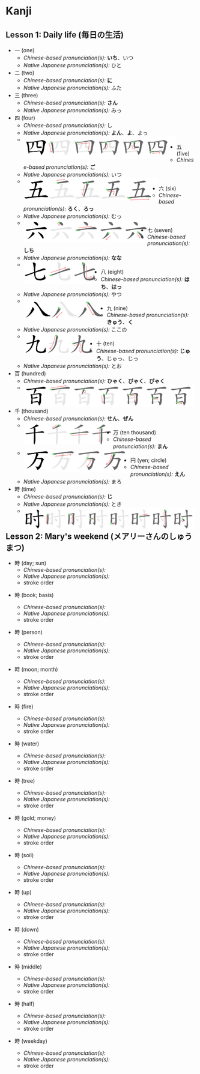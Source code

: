 # Kanji

## Lesson 1: Daily life (毎日の生活)

* 一 (one)
  - *Chinese-based pronunciation(s):* **いち**、いつ
  - *Native Japanese pronunciation(s):* ひと
* 二 (two)
  - *Chinese-based pronunciation(s):* **に**
  - *Native Japanese pronunciation(s):* ふた
* 三 (three)
  - *Chinese-based pronunciation(s):* **さん**
  - *Native Japanese pronunciation(s):* みっ
* 四 (four)
  - *Chinese-based pronunciation(s):* し
  - *Native Japanese pronunciation(s):* **よん**、**よ**、よっ
  - <img src="imgs/kanji-4-stroke-order.png" height=60 align="left">
* 五 (five)
  - *Chinese-based pronunciation(s):* **ご**
  - *Native Japanese pronunciation(s):* いつ
  - <img src="imgs/kanji-5-stroke-order.png" height=60 align="left">
* 六 (six)
  - *Chinese-based pronunciation(s):* **ろく**、**ろっ**
  - *Native Japanese pronunciation(s):* むっ
  - <img src="imgs/kanji-6-stroke-order.png" height=60 align="left">
* 七 (seven)
  - *Chinese-based pronunciation(s):* **しち**
  - *Native Japanese pronunciation(s):* **なな**
  - <img src="imgs/kanji-7-stroke-order.png" height=60 align="left">
* 八 (eight)
  - *Chinese-based pronunciation(s):* **はち**、**はっ**
  - *Native Japanese pronunciation(s):* やつ
  - <img src="imgs/kanji-8-stroke-order.png" height=60 align="left">
* 九 (nine)
  - *Chinese-based pronunciation(s):* **きゅう**、**く**
  - *Native Japanese pronunciation(s):* ここの
  - <img src="imgs/kanji-9-stroke-order.png" height=60 align="left">
* 十 (ten)
  - *Chinese-based pronunciation(s):* **じゅう**、じゅっ、じっ
  - *Native Japanese pronunciation(s):* とお
* 百 (hundred)
  - *Chinese-based pronunciation(s):* **ひゃく**、**びゃく**、**ぴゃく**
  - <img src="imgs/kanji-100-stroke-order.png" height=60 align="left">
* 千 (thousand)
  - *Chinese-based pronunciation(s):* **せん**、**ぜん**
  - <img src="imgs/kanji-1000-stroke-order.png" height=60 align="left">
* 万 (ten thousand)
  - *Chinese-based pronunciation(s):* **まん**
  - <img src="imgs/kanji-10000-stroke-order.png" height=60 align="left">
* 円 (yen; circle)
  - *Chinese-based pronunciation(s):* **えん**
  - *Native Japanese pronunciation(s):* まろ
* 時 (time)
  - *Chinese-based pronunciation(s):* **じ**
  - *Native Japanese pronunciation(s):* とき
  - <img src="imgs/kanji-time-stroke-order.png" height=60 align="left">

## Lesson 2: Mary's weekend (メアリーさんのしゅうまつ)

* 時 (day; sun)
  - *Chinese-based pronunciation(s):* 
  - *Native Japanese pronunciation(s):* 
  - stroke order

- 時 (book; basis)
  - *Chinese-based pronunciation(s):* 
  - *Native Japanese pronunciation(s):* 
  - stroke order

- 時 (person)
  - *Chinese-based pronunciation(s):* 
  - *Native Japanese pronunciation(s):* 
  - stroke order

- 時 (moon; month)
  - *Chinese-based pronunciation(s):* 
  - *Native Japanese pronunciation(s):* 
  - stroke order

- 時 (fire)
  - *Chinese-based pronunciation(s):* 
  - *Native Japanese pronunciation(s):* 
  - stroke order

- 時 (water)
  - *Chinese-based pronunciation(s):* 
  - *Native Japanese pronunciation(s):* 
  - stroke order

- 時 (tree)
  - *Chinese-based pronunciation(s):* 
  - *Native Japanese pronunciation(s):* 
  - stroke order

- 時 (gold; money)
  - *Chinese-based pronunciation(s):* 
  - *Native Japanese pronunciation(s):* 
  - stroke order

- 時 (soil)
  - *Chinese-based pronunciation(s):* 
  - *Native Japanese pronunciation(s):* 
  - stroke order

- 時 (up)
  - *Chinese-based pronunciation(s):* 
  - *Native Japanese pronunciation(s):* 
  - stroke order

- 時 (down)
  - *Chinese-based pronunciation(s):* 
  - *Native Japanese pronunciation(s):* 
  - stroke order

- 時 (middle)
  - *Chinese-based pronunciation(s):* 
  - *Native Japanese pronunciation(s):* 
  - stroke order

- 時 (half)
  - *Chinese-based pronunciation(s):* 
  - *Native Japanese pronunciation(s):* 
  - stroke order

- 時 (weekday)
  - *Chinese-based pronunciation(s):* 
  - *Native Japanese pronunciation(s):* 
  - stroke order


